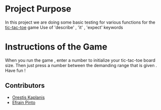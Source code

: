 # Project Purpose 
In this project we are doing some basic testing for various functions for the[ tic-tac-toe](https://github.com/userman95/tic-tac-toe) game 
Use of 'describe' , 'it' , 'expect' keywords

# Instructions of the Game
When you run the game , enter a number to initialize your tic-tac-toe board size. Then just press a number between the demanding range that is given . Have fun !  

## Contributors

* [Orestis Kaplanis](https://github.com/userman95)
* [Efrain Pinto](https://github.com/efrapp)
